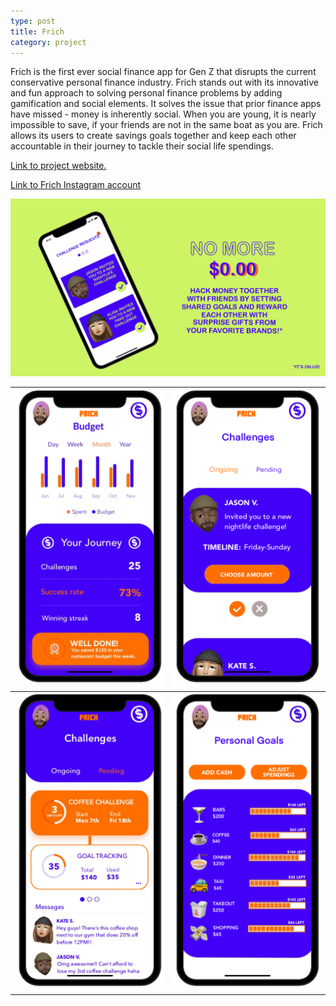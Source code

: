 ```yaml
---
type: post
title: Frich
category: project
---
```


Frich is the first ever social finance app for Gen Z that disrupts the current conservative personal finance industry.  Frich stands out with its innovative and fun approach to solving personal finance problems by adding gamification and social elements. It solves the issue that prior finance apps have missed - money is inherently social. When you are young, it is nearly impossible to save, if your friends are not in the same boat as you are. Frich allows its users to create savings goals together and keep each other accountable in their journey to tackle their social life spendings. 

[Link to project website.](www.getfrich.com)

[Link to Frich Instagram account](www.instagram.com/frichmoney)

![landing page](/images/IMG-0264.PNG)



![](/images/IMG-0361.PNG)  |  ![](/images/IMG-0362.PNG)
:-------------------------:|:-------------------------:
![](/images/IMG-0363.PNG)  |  ![](/images/IMG-0429.PNG)



